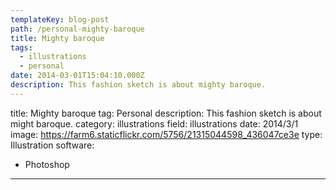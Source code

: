 ```yaml
---
templateKey: blog-post
path: /personal-mighty-baroque
title: Mighty baroque
tags:
  - illustrations
  - personal
date: 2014-03-01T15:04:10.000Z
description: This fashion sketch is about mighty baroque.
---
```


title: Mighty baroque
tag: Personal
description: This fashion sketch is about might baroque.
category: illustrations
field: illustrations
date: 2014/3/1
image: https://farm6.staticflickr.com/5756/21315044598_436047ce3e
type: Illustration
software:
- Photoshop
---
